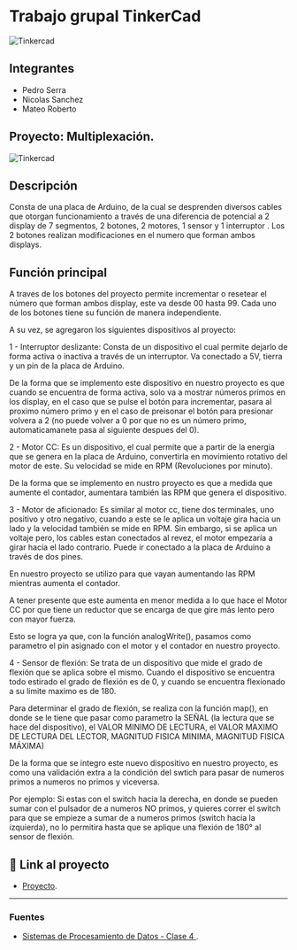 # Trabajo grupal TinkerCad 
![Tinkercad](./imagenes/ArduinoTinkercad.jpg)


## Integrantes 
- Pedro Serra
- Nicolas Sanchez 
- Mateo Roberto


## Proyecto: Multiplexación.
![Tinkercad](./imagenes/CapturaArduino.PNG)


## Descripción
Consta de una placa de Arduino, de la cual se desprenden diversos cables que otorgan funcionamiento a través de una diferencia de potencial a 2 display de 7 segmentos, 2 botones, 2 motores, 1 sensor y 1 interruptor . Los 2 botones realizan modificaciones en el numero que forman ambos displays.

## Función principal
A traves de los botones del proyecto permite incrementar o resetear el número que forman ambos display, este va desde 00 hasta 99. Cada uno de los botones tiene su función de manera independiente. 

A su vez, se agregaron los siguientes dispositivos al proyecto:


1 - Interruptor deslizante: 
Consta de un dispositivo el cual permite dejarlo de forma activa o inactiva a través de un interruptor. Va conectado a 5V, tierra y un pin de la placa de Arduino.

De la forma que se implemento este dispositivo en nuestro proyecto es que cuando se encuentra de forma activa, solo va a mostrar números primos en los display, en el caso que se pulse el botón para incrementar, pasara al proximo número primo y en el caso de preisonar el botón para presionar volvera a 2 (no puede volver a 0 por que no es un número primo, automaticamanete pasa al siguiente despues del 0).

2 - Motor CC: 
Es un dispositivo, el cual permite que a partir de la energía que se genera en la placa de Arduino, convertirla en movimiento rotativo del motor de este. Su velocidad se mide en RPM (Revoluciones por minuto).

De la forma que se implemento en nustro proyecto es que a medida que aumente el contador, aumentara también las RPM que genera el dispositivo.

3 - Motor de aficionado:
Es similar al motor cc, tiene dos terminales, uno positivo y otro negativo, cuando a este se le aplica un voltaje gira hacia un lado y la velocidad también se mide en RPM. Sin embargo, si se aplica un voltaje pero, los cables estan conectados al revez, el motor empezaría a girar hacia el lado contrario. Puede ir conectado a la placa de Arduino a través de dos pines. 

En nuestro proyecto se utilizo para que vayan aumentando las RPM mientras aumenta el contador. 

A tener presente que este aumenta en menor medida a lo que hace el Motor CC por que tiene un reductor que se encarga de que gire más lento pero con mayor fuerza. 

Esto se logra ya que, con la función analogWrite(), pasamos como parametro el pin asignado con el motor y el contador en nuestro proyecto.

4 - Sensor de flexión:
Se trata de un dispositivo que mide el grado de flexión que se aplica sobre el mismo. Cuando el dispositivo se encuentra todo estirado el grado de flexión es de 0, y cuando se encuentra flexionado a su limite maximo es de 180.

Para determinar el grado de flexión, se realiza con la función map(), en donde se le tiene que pasar como parametro la SEÑAL (la lectura que se hace del dispositivo), el VALOR MINIMO DE LECTURA, el VALOR MAXIMO DE LECTURA DEL LECTOR, MAGNITUD FISICA MINIMA, MAGNITUD FISICA MÁXIMA)

De la forma que se integro este nuevo dispositivo en nuestro proyecto, es como una validación extra a la condición del swtich para pasar de numeros primos a numeros no primos y viceversa. 

Por ejemplo:
Si estas con el switch hacia la derecha, en donde se pueden sumar con el pulsador de a numeros NO primos, y quieres correr el switch para que se empieze a sumar de a numeros primos (switch hacia la izquierda), no lo permitira hasta que se aplique una flexión de 180° al sensor de flexión. 

## :robot: Link al proyecto
- [Proyecto](https://www.tinkercad.com/things/34vmM1zva4y-copy-of-stunning-lappi-kieran/editel?sharecode=F42e5XHR80Ocge0p2highHbdIEys9grwlMNyKdWlhOA).

---
### Fuentes
- [Sistemas de Procesamiento de Datos - Clase 4
](https://www.youtube.com/watch?v=_Ry7mtURGDE&t=1755s).
